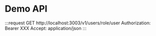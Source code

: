 # Demo API

:::request GET http://localhost:3003/v1/users/role/user
Authorization: Bearer XXX
Accept: application/json
:::
